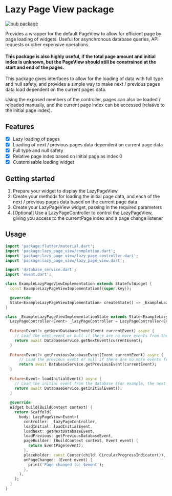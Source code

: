 # Lazy Page View package

[![pub package](https://img.shields.io/pub/v/lazy_page_view.svg)](https://pub.dev/packages/lazy_page_view)

Provides a wrapper for the default PageView to allow for efficient page by page loading of widgets.
Useful for asynchronous database queries, API requests or other expensive operations.

#### This package is also highly useful, if the total page amount and initial index is unknown, but the PageView should still be constrained at the start and end of the pages.

This package gives interfaces to allow for the loading of data with full type and null safety, and
provides a simple way to make next / previous pages data load dependent on the current pages data.

Using the exposed members of the controller, pages can also be loaded / reloaded manually, and the current page index can be accessed (relative to the initial page index).

## Features

- [x] Lazy loading of pages
- [x] Loading of next / previous pages data dependent on current page data
- [x] Full type and null safety
- [x] Relative page index based on initial page as index 0
- [x] Customisable loading widget

## Getting started

1. Prepare your widget to display the LazyPageView
2. Create your methods for loading the initial page data, and each of the next / previous pages data based on the current page data
3. Create your LazyPageView widget, passing in the required parameters
4. [Optional] Use a LazyPageController to control the LazyPageView, giving you access to the currentPage index and a page change listener

## Usage

```dart
import 'package:flutter/material.dart';
import 'package:lazy_page_view/completion.dart';
import 'package:lazy_page_view/lazy_page_controller.dart';
import 'package:lazy_page_view/lazy_page_view.dart';

import 'database_service.dart';
import 'event.dart';

class ExampleLazyPageViewImplementation extends StatefulWidget {
  const ExampleLazyPageViewImplementation({super.key});

  @override
  State<ExampleLazyPageViewImplementation> createState() => _ExampleLazyPageViewImplementationState();
}

class _ExampleLazyPageViewImplementationState extends State<ExampleLazyPageViewImplementation> {
  LazyPageController<Event> _lazyPageController = LazyPageController<Event>();
  
  Future<Event?> getNextDatabaseEvent(Event currentEvent) async {
    // Load the next event or null if there are no more events from the database, based on the current event
    return await DatabaseService.getNextEvent(currentEvent);
  }
  
  Future<Event?> getPreviousDatabaseEvent(Event currentEvent) async {
      // Load the previous event or null if there are no more events from the database, based on the current event
      return await DatabaseService.getPreviousEvent(currentEvent);
  }
  
  Future<Event> loadInitialEvent() async {
    // Load the initial event from the database (for example, the next event to occur in the future)
    return await DatabaseService.getInitialEvent();
  }
  
  @override
  Widget build(BuildContext context) {
    return Scaffold(
      body: LazyPageView<Event>(
        controller: _lazyPageController,
        loadInitial: loadInitialEvent,
        loadNext: getNextDatabaseEvent,
        loadPrevious: getPreviousDatabaseEvent, 
        pageBuilder: (BuildContext context, Event event) {
          return EventPage(event);
        },
        placeHolder: const Center(child: CircularProgressIndicator()),
        onPageChanged: (Event event) {
          print('Page changed to: $event');
        },
      ),
    );
  }
}

```
